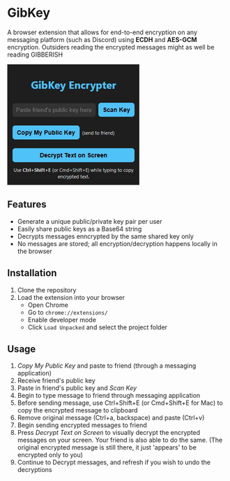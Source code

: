 # GibKey

A browser extension that allows for end-to-end encryption on any messaging platform (such as Discord) using **ECDH** and **AES-GCM** encryption. Outsiders reading the encrypted messages might as well be reading GIBBERISH

![GibKey](GibKey.jpg)

## Features

- Generate a unique public/private key pair per user
- Easily share public keys as a Base64 string
- Decrypts messages enncrypted by the same shared key only
- No messages are stored; all encryption/decryption happens locally in the browser

## Installation

1. Clone the repository
2. Load the extension into your browser
    - Open Chrome
    - Go to `chrome://extensions/`
    - Enable developer mode
    - Click `Load Unpacked` and select the project folder

## Usage

1. *Copy My Public Key* and paste to friend (through a messaging application)
2. Receive friend's public key
3. Paste in friend's public key and *Scan Key*
4. Begin to type message to friend through messaging application
5. Before sending message, use Ctrl+Shift+E (or Cmd+Shift+E for Mac) to copy the encrypted message to clipboard
6. Remove original message (Ctrl+a, backspace) and paste (Ctrl+v)
7. Begin sending encrypted messages to friend
8. Press *Decrypt Text on Screen* to visually decrypt the encrypted messages on your screen. Your friend is also able to do the same. (The original encrypted message is still there, it just 'appears' to be encrypted only to you)
9. Continue to Decrypt messages, and refresh if you wish to undo the decryptions

